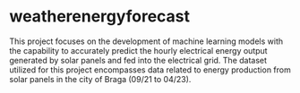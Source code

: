 # weatherenergyforecast
This project focuses on the development of machine learning models with the capability to accurately predict the hourly electrical energy output generated by solar panels and fed into the electrical grid. The dataset utilized for this project encompasses data related to energy production from solar panels in the city of Braga (09/21 to 04/23).
